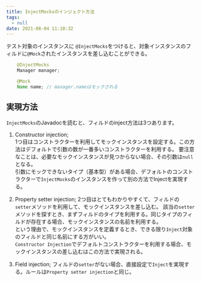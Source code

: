 ```yaml
---
title: InjectMocksのインジェクト方法
tags:
  - null
date: 2021-08-04 11:10:32
---
```


テスト対象のインスタンスに `@InjectMocks`をつけると、対象インスタンスのフィルドに`@Mock`されたインスタンスを差し込むことができる。

```java
    @InjectMocks
    Manager manager;

    @Mock
    Name name; // manager.nameはモックされる
```

## 実現方法
`InjectMocks`のJavadocを読むと、フィルドのinject方法は3つあります。  

1. Constructor injection;   
1つ目はコンストラクターを利用してモックインスタンスを設定する。この方法はデフォルトで引数の数が一番多いコンストラクターを利用する。
要注意なことは、必要なモックインスタンスが見つからない場合、その引数は`null`となる。  
引数にモックできないタイプ（基本型）がある場合、デフォルトのコンストラクターで`InjectMocks`のインスタンスを作って別の方法でInjectを実現する。

2. Property setter injection; 
2つ目はとてもわかりやすくて、フィルドの`setter`メソッドを利用して、モックインスタンスを差し込む。
該当の`setter`メソッドを探すとき、まずフィルドのタイプを利用する。同じタイプのフィルドが存在する場合、モックインスタンスの名前を利用する。  
という理由で、モックインスタンスを定義するとき、できる限り`Inject`対象のフィルドと同じ名前にする方がいい。  
`Constructor Injection`でデフォルトコンストラクターを利用する場合、モックインスタンスの差し込むはこの方法で実現される。


3. Field injection; 
フィルドの`setter`がない場合、直接設定で`Inject`を実現する。ルールは`Property setter injection`と同じ。

